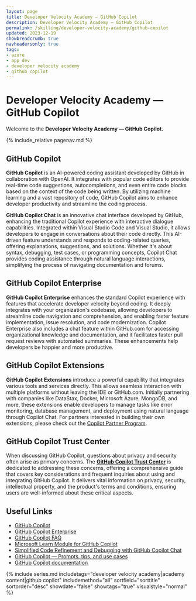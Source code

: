 ```yaml
---
layout: page
title: Developer Velocity Academy — GitHub Copilot
description: Developer Velocity Academy — GitHub Copilot
permalink: /skilling/developer-velocity-academy/github-copilot
updated: 2023-12-19
showbreadcrumb: true
navheadersonly: true
tags:
- azure
- app dev
- developer velocity academy
- github copilot
---
```


# Developer Velocity Academy — GitHub Copilot

Welcome to the **Developer Velocity Academy — GitHub Copilot.**

{% include_relative pagenav.md %}

## GitHub Copilot 

**GitHub Copilot** is an AI-powered coding assistant developed by GitHub in collaboration with OpenAI. It integrates with popular code editors to provide real-time code suggestions, autocompletions, and even entire code blocks based on the context of the code being written. By utilizing machine learning and a vast repository of code, GitHub Copilot aims to enhance developer productivity and streamline the coding process.

**GitHub Copilot Chat** is an innovative chat interface developed by GitHub, enhancing the traditional Copilot experience with interactive dialogue capabilities. Integrated within Visual Studio Code and Visual Studio, it allows developers to engage in conversations about their code directly. This AI-driven feature understands and responds to coding-related queries, offering explanations, suggestions, and solutions. Whether it's about syntax, debugging, test cases, or programming concepts, Copilot Chat provides coding assistance through natural language interactions, simplifying the process of navigating documentation and forums. 

## GitHub Copilot Enterprise

**GitHub Copilot Enterprise** enhances the standard Copilot experience with features that accelerate developer velocity beyond coding. It deeply integrates with your organization's codebase, allowing developers to streamline code navigation and comprehension, and enabling faster feature implementation, issue resolution, and code modernization. Copilot Enterprise also includes a chat feature within GitHub.com for accessing organizational knowledge and documentation, and it facilitates faster pull request reviews with automated summaries. These enhancements help developers be happier and more productive.

## GitHub Copilot Extensions

**GitHub Copilot Extensions** introduce a powerful capability that integrates various tools and services directly.  This allows seamless interaction with multiple platforms without leaving the IDE or GitHub.com. Initially partnering with companies like DataStax, Docker, Microsoft Azure, MongoDB, and more, these extensions enable developers to manage tasks like error monitoring, database management, and deployment using natural language through Copilot Chat. For partners interested in building their own extensions, please check out the [Copilot Partner Program](https://github.com/features/preview/copilot-partner-program).

## GitHub Copilot Trust Center

When discussing GitHub Copilot, questions about privacy and security often arise as primary concerns. The **[GitHub Copilot Trust Center](https://resources.github.com/copilot-trust-center/)** is dedicated to addressing these concerns, offering a comprehensive guide that covers key considerations and frequent inquiries about using and integrating GitHub Copilot. It delivers vital information on privacy, security, intellectual property, and the product's terms and conditions, ensuring users are well-informed about these critical aspects.

## Useful Links

* [GitHub Copilot](https://resources.github.com/copilot-for-business/)
* [GitHub Copilot Enterprise](https://docs.github.com/en/copilot/github-copilot-enterprise/overview/about-github-copilot-enterprise)
* [GitHub Copilot FAQ](https://github.com/features/copilot#faq)
* [Microsoft Learn Module for GitHub Copilot](https://learn.microsoft.com/en-us/training/modules/introduction-to-github-copilot/)
* [Simplified Code Refinement and Debugging with GitHub Copilot Chat](https://devblogs.microsoft.com/visualstudio/simplified-code-refinement-and-debugging-with-github-copilot-chat/)
* [GitHub Copilot — Prompts, tips, and use cases](https://github.blog/2023-06-20-how-to-write-better-prompts-for-github-copilot/)
* [GitHub Copilot documentation](https://docs.github.com/copilot)

{% include series.md 
    includetags="developer velocity academy|academy content|github copilot" 
    includemethod="all" 
    sortfield="sorttitle" sortorder="desc" showdate="false" 
    showtags="true" visualstyle="normal" 
%}
